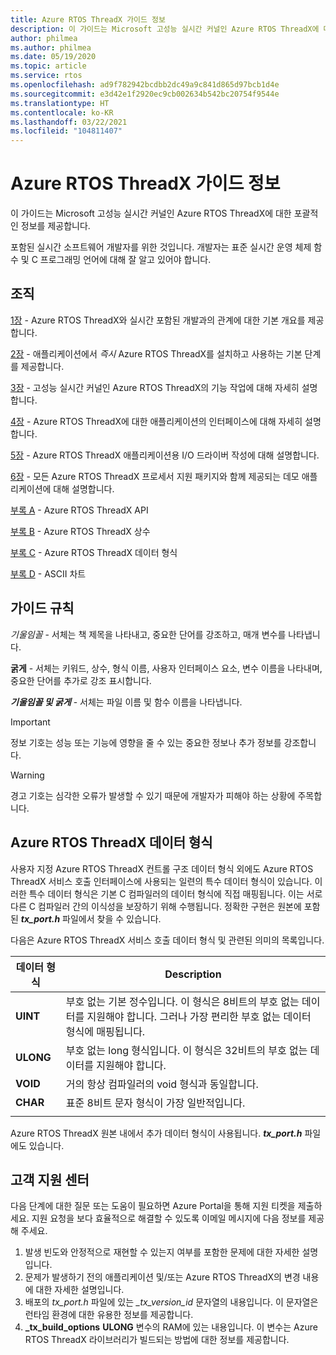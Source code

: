 ```yaml
---
title: Azure RTOS ThreadX 가이드 정보
description: 이 가이드는 Microsoft 고성능 실시간 커널인 Azure RTOS ThreadX에 대한 포괄적인 정보를 제공합니다.
author: philmea
ms.author: philmea
ms.date: 05/19/2020
ms.topic: article
ms.service: rtos
ms.openlocfilehash: ad9f782942bcdbb2dc49a9c841d865d97bcb1d4e
ms.sourcegitcommit: e3d42e1f2920ec9cb002634b542bc20754f9544e
ms.translationtype: HT
ms.contentlocale: ko-KR
ms.lasthandoff: 03/22/2021
ms.locfileid: "104811407"
---
```

# <a name="about-the-azure-rtos-threadx-guide"></a>Azure RTOS ThreadX 가이드 정보

이 가이드는 Microsoft 고성능 실시간 커널인 Azure RTOS ThreadX에 대한 포괄적인 정보를 제공합니다. 

포함된 실시간 소프트웨어 개발자를 위한 것입니다. 개발자는 표준 실시간 운영 체제 함수 및 C 프로그래밍 언어에 대해 잘 알고 있어야 합니다.

## <a name="organization"></a>조직

[1장](chapter1.md) - Azure RTOS ThreadX와 실시간 포함된 개발과의 관계에 대한 기본 개요를 제공합니다.

[2장](chapter2.md) - 애플리케이션에서 *즉시* Azure RTOS ThreadX를 설치하고 사용하는 기본 단계를 제공합니다.

[3장](chapter3.md) - 고성능 실시간 커널인 Azure RTOS ThreadX의 기능 작업에 대해 자세히 설명합니다.

[4장](chapter4.md) - Azure RTOS ThreadX에 대한 애플리케이션의 인터페이스에 대해 자세히 설명합니다.

[5장](chapter5.md) - Azure RTOS ThreadX 애플리케이션용 I/O 드라이버 작성에 대해 설명합니다.

[6장](chapter6.md) - 모든 Azure RTOS ThreadX 프로세서 지원 패키지와 함께 제공되는 데모 애플리케이션에 대해 설명합니다.

[부록 A](appendix-a.md) - Azure RTOS ThreadX API

[부록 B](appendix-b.md) - Azure RTOS ThreadX 상수

[부록 C](appendix-c.md) - Azure RTOS ThreadX 데이터 형식

[부록 D](appendix-d.md) - ASCII 차트

## <a name="guide-conventions"></a>가이드 규칙

*기울임꼴* - 서체는 책 제목을 나타내고, 중요한 단어를 강조하고, 매개 변수를 나타냅니다.

**굵게** - 서체는 키워드, 상수, 형식 이름, 사용자 인터페이스 요소, 변수 이름을 나타내며, 중요한 단어를 추가로 강조 표시합니다.

***기울임꼴 및 굵게*** - 서체는 파일 이름 및 함수 이름을 나타냅니다.

> [!IMPORTANT]
> 정보 기호는 성능 또는 기능에 영향을 줄 수 있는 중요한 정보나 추가 정보를 강조합니다.

> [!WARNING]
> 경고 기호는 심각한 오류가 발생할 수 있기 때문에 개발자가 피해야 하는 상황에 주목합니다.

## <a name="azure-rtos-threadx-data-types"></a>Azure RTOS ThreadX 데이터 형식

사용자 지정 Azure RTOS ThreadX 컨트롤 구조 데이터 형식 외에도 Azure RTOS ThreadX 서비스 호출 인터페이스에 사용되는 일련의 특수 데이터 형식이 있습니다. 이러한 특수 데이터 형식은 기본 C 컴파일러의 데이터 형식에 직접 매핑됩니다. 이는 서로 다른 C 컴파일러 간의 이식성을 보장하기 위해 수행됩니다. 정확한 구현은 원본에 포함된 ***tx_port.h*** 파일에서 찾을 수 있습니다.

다음은 Azure RTOS ThreadX 서비스 호출 데이터 형식 및 관련된 의미의 목록입니다.

| 데이터 형식  | Description |
| -------- | ------------------------------------------------------------------------------------------------------------------------------------ |
| **UINT** | 부호 없는 기본 정수입니다. 이 형식은 8비트의 부호 없는 데이터를 지원해야 합니다. 그러나 가장 편리한 부호 없는 데이터 형식에 매핑됩니다. |
| **ULONG** | 부호 없는 long 형식입니다. 이 형식은 32비트의 부호 없는 데이터를 지원해야 합니다. |
| **VOID** | 거의 항상 컴파일러의 void 형식과 동일합니다. |
| **CHAR** | 표준 8비트 문자 형식이 가장 일반적입니다. |
|  |  |

Azure RTOS ThreadX 원본 내에서 추가 데이터 형식이 사용됩니다. ***tx_port.h*** 파일에도 있습니다.

## <a name="customer-support-center"></a>고객 지원 센터

다음 단계에 대한 질문 또는 도움이 필요하면 Azure Portal을 통해 지원 티켓을 제출하세요. 지원 요청을 보다 효율적으로 해결할 수 있도록 이메일 메시지에 다음 정보를 제공해 주세요.

1. 발생 빈도와 안정적으로 재현할 수 있는지 여부를 포함한 문제에 대한 자세한 설명입니다.
2. 문제가 발생하기 전의 애플리케이션 및/또는 Azure RTOS ThreadX의 변경 내용에 대한 자세한 설명입니다.
3. 배포의 *tx_port.h* 파일에 있는 *_tx_version_id* 문자열의 내용입니다. 이 문자열은 런타임 환경에 대한 유용한 정보를 제공합니다.
4. **_tx_build_options** **ULONG** 변수의 RAM에 있는 내용입니다. 이 변수는 Azure RTOS ThreadX 라이브러리가 빌드되는 방법에 대한 정보를 제공합니다.
